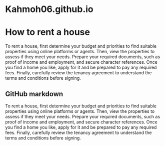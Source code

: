# Kahmoh06.github.io
<h1>How to rent a house</h1>
<p>To rent a house, first determine your budget and priorities to find suitable properties using online platforms or agents. Then, view the properties to assess if they meet your needs. Prepare your required documents, such as proof of income and employment, and secure character references. Once you find a home you like, apply for it and be prepared to pay any required fees. Finally, carefully review the tenancy agreement to understand the terms and conditions before signing. </p>
<h2>GitHub markdown</h2>
 <p> To rent a house, first determine your budget and priorities to find suitable properties using online platforms or agents. Then, view the properties to assess if they meet your needs. Prepare your required documents, such as proof of income and employment, and secure character references. Once you find a home you like, apply for it and be prepared to pay any required fees. Finally, carefully review the tenancy agreement to understand the terms and conditions before signing. </p>
